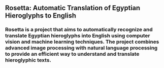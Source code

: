  ## Rosetta: Automatic Translation of Egyptian Hieroglyphs to English

 ### Rosetta is a project that aims to automatically recognize and translate Egyptian hieroglyphs into English using computer vision and machine learning techniques. The project combines advanced image processing with natural language processing to provide an efficient way to understand and translate hieroglyphic texts.

